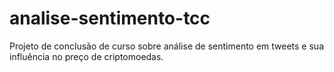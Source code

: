 # analise-sentimento-tcc
Projeto de conclusão de curso sobre análise de sentimento em tweets e sua influência no preço de criptomoedas.
